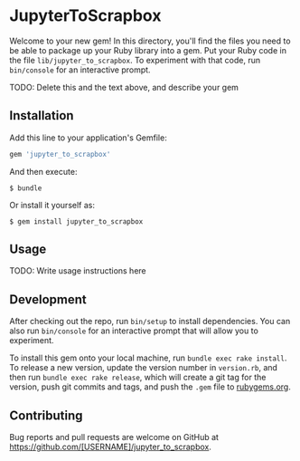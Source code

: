 # JupyterToScrapbox

Welcome to your new gem! In this directory, you'll find the files you need to be able to package up your Ruby library into a gem. Put your Ruby code in the file `lib/jupyter_to_scrapbox`. To experiment with that code, run `bin/console` for an interactive prompt.

TODO: Delete this and the text above, and describe your gem

## Installation

Add this line to your application's Gemfile:

```ruby
gem 'jupyter_to_scrapbox'
```

And then execute:

    $ bundle

Or install it yourself as:

    $ gem install jupyter_to_scrapbox

## Usage

TODO: Write usage instructions here

## Development

After checking out the repo, run `bin/setup` to install dependencies. You can also run `bin/console` for an interactive prompt that will allow you to experiment.

To install this gem onto your local machine, run `bundle exec rake install`. To release a new version, update the version number in `version.rb`, and then run `bundle exec rake release`, which will create a git tag for the version, push git commits and tags, and push the `.gem` file to [rubygems.org](https://rubygems.org).

## Contributing

Bug reports and pull requests are welcome on GitHub at https://github.com/[USERNAME]/jupyter_to_scrapbox.
